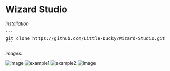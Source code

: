 
# Wizard Studio

*installation* 
<pre>
```
git clone https://github.com/Little-Ducky/Wizard-Studio.git
```
</pre>
*images:*

![image](https://github.com/Little-Ducky/Wizard-Studio/assets/157147587/a5258258-add3-42c2-99dd-c954058685af)
![example1](https://github.com/Little-Ducky/Wizard-Studio/assets/157147587/33e42d4e-89d1-4d2b-9e0a-8229838ca662)
![example2](https://github.com/Little-Ducky/Wizard-Studio/assets/157147587/b2926836-1d78-4274-aadb-57dcadb71554)
![image](https://github.com/Little-Ducky/Wizard-Studio/assets/157147587/38c14fd7-34c4-419d-9acd-a4efb721c6e0)
